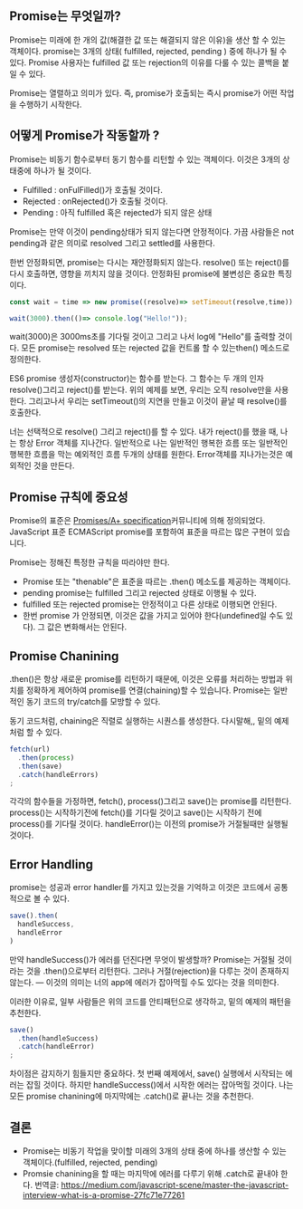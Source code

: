 ## Promise는 무엇일까?

Promise는 미래에 한 개의 값(해결한 값 또는 해결되지 않은 이유)을 생산 할 수 있는 객체이다. promise는 3개의 상태( fulfilled, rejected, pending ) 중에 하나가 될 수 있다. Promise 사용자는 fulfilled 값 또는 rejection의 이유를 다룰 수 있는 콜백을 붙일 수 있다.

Promise는 열렬하고 의미가 있다. 즉, promise가 호출되는 즉시 promise가 어떤 작업을 수행하기 시작한다.

## 어떻게 Promise가 작동할까 ?

Promise는 비동기 함수로부터 동기 함수를 리턴할 수 있는 객체이다. 이것은 3개의 상태중에 하나가 될 것이다.

- Fulfilled  : onFulFilled()가 호출될 것이다.
- Rejected : onRejected()가 호출될 것이다.
- Pending : 아직 fulfilled 혹은 rejected가 되지 않은 상태

Promise는 만약 이것이 pending상태가 되지 않는다면 안정적이다. 가끔 사람들은 not pending과 같은 의미로 resolved 그리고 settled를 사용한다.

한번 안정화되면, promise는 다시는 재안정화되지 않는다. resolve() 또는 reject()를 다시 호출하면, 영향을 끼치지 않을 것이다. 안정화된 promise에 불변성은 중요한 특징이다.

```jsx
const wait = time => new promise((resolve)=> setTimeout(resolve,time))

wait(3000).then(()=> console.log("Hello!"));
```

wait(3000)은 3000ms초를 기다릴 것이고 그리고 나서 log에 "Hello"를 출력할 것이다. 모든 promise는 resolved 또는 rejected 값을 컨트롤 할 수 있는then() 메소드로 정의한다.

ES6 promise 생성자(constructor)는 함수를 받는다. 그 함수는 두 개의 인자resolve()그리고 reject()를 받는다. 위의 예제를 보면, 우리는 오직 resolve만을 사용한다. 그리고나서 우리는 setTimeout()의 지연을 만들고 이것이 끝날 때 resolve()를 호출한다.

너는 선택적으로 resolve() 그리고 reject()를 할 수 있다. 내가 reject()를 했을 때, 나는 항상 Error 객체를 지나간다. 일반적으로 나는 일반적인 행복한 흐름 또는 일반적인 행복한 흐름을 막는 예외적인 흐름 두개의 상태를 원한다.  Error객체를 지나가는것은 예외적인 것을 만든다. 

## Promise 규칙에 중요성

Promise의 표준은 <a href="[https://promisesaplus.com/implementations](https://promisesaplus.com/implementations)"/>Promises/A+ specification</a>커뮤니티에 의해 정의되었다. JavaScript 표준 ECMAScript promise를 포함하여 표준을 따르는 많은 구현이 있습니다.

Promise는 정해진 특정한 규칙을 따라야만 한다.

- Promise 또는 "thenable"은 표준을 따르는 .then() 메소도를 제공하는 객체이다.
- pending promise는 fulfilled 그리고 rejected 상태로 이행될 수 있다.
- fulfilled 또는 rejected promise는 안정적이고 다른 상태로 이행되면 안된다.
- 한번 promise 가 안정되면, 이것은 값을 가지고 있어야 한다(undefined일 수도 있다). 그 값은 변화해서는 안된다.

## Promise Chanining

.then()은 항상 새로운 promise를 리턴하기 때문에, 이것은 오류를 처리하는 방법과 위치를 정확하게 제어하여 promise를 연결(chaining)할 수 있습니다. Promise는 일반적인 동기 코드의 try/catch를 모방할 수 있다.

동기 코드처럼, chaining은 직렬로 실행하는 시퀀스를 생성한다. 다시말해,, 밑의 예제처럼 할 수 있다.

```jsx
fetch(url)
  .then(process)
  .then(save)
  .catch(handleErrors)
;
```

각각의 함수들을 가정하면, fetch(), process()그리고 save()는 promise를 리턴한다. process()는 시작하기전에 fetch()를 기다릴 것이고 save()는 시작하기 전에 process()를 기다릴 것이다. handleError()는 이전의 promise가 거절될때만 실행될 것이다.

## Error Handling

promise는 성공과 error handler를 가지고 있는것을 기억하고 이것은 코드에서 공통적으로 볼 수 있다.

```jsx
save().then(
  handleSuccess,
  handleError
)
```

만약 handleSuccess()가 에러를 던진다면 무엇이 발생할까? Promise는 거절될 것이라는 것을 .then()으로부터 리턴한다. 그러나 거절(rejection)을 다루는 것이 존재하지 않는다. — 이것의 의미는 너의 app에 에러가 잡아먹힐 수도 있다는 것을 의미한다.

이러한 이유로, 일부 사람들은 위의 코드를 안티패턴으로 생각하고, 밑의 예제의 패턴을 추천한다.

```jsx
save()
  .then(handleSuccess)
  .catch(handleError)
;
```

차이점은 감지하기 힘들지만 중요하다. 첫 번째 예제에서, save() 실행에서 시작되는 에러는 잡힐 것이다. 하지만 handleSuccess()에서 시작한 에러는 잡아먹힐 것이다. 나는 모든 promise chanining에 마지막에는 .catch()로 끝나는 것을 추천한다.

## 결론

- Promise는 비동기 작업을 맞이할 미래의 3개의 상태 중에 하나를 생산할 수 있는 객체이다.(fulfilled, rejected, pending)
- Promsie chanining을 할 때는 마지막에 에러를 다루기 위해 .catch로 끝내야 한다.
번역글: <a href="https://medium.com/javascript-scene/master-the-javascript-interview-what-is-a-promise-27fc71e77261">https://medium.com/javascript-scene/master-the-javascript-interview-what-is-a-promise-27fc71e77261</a>
